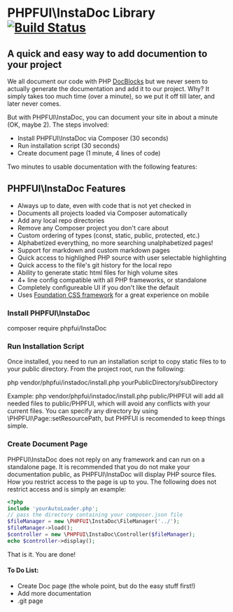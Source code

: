 # PHPFUI\InstaDoc Library [![Build Status](https://travis-ci.org/phpfui/InstaDoc.png?branch=master)](https://travis-ci.org/phpfui/InstaDoc)

## A quick and easy way to add documention to your project

We all document our code with PHP [DocBlocks](https://en.wikipedia.org/wiki/PHPDoc) but we never seem to actually generate the documentation and add it to our project. Why? It simply takes too much time (over a minute), so we put it off till later, and later never comes.

But with PHPFUI\InstaDoc, you can document your site in about a minute (OK, maybe 2). The steps involved:
 * Install PHPFUI\InstaDoc via Composer (30 seconds)
 * Run installation script (30 seconds)
 * Create document page (1 minute, 4 lines of code)

 Two minutes to usable documentation with the following features:

## PHPFUI\InstaDoc Features
 * Always up to date, even with code that is not yet checked in
 * Documents all projects loaded via Composer automatically
 * Add any local repo directories
 * Remove any Composer project you don't care about
 * Custom ordering of types (const, static, public, protected, etc.)
 * Alphabetized everything, no more searching unalphabetized pages!
 * Support for markdown and custom markdown pages
 * Quick access to highlighed PHP source with user selectable highlighting
 * Quick access to the file's git history for the local repo
 * Ability to generate static html files for high volume sites
 * 4+ line config compatible with all PHP frameworks, or standalone
 * Completely configureable UI if you don't like the default
 * Uses [Foundation CSS framework](https://get.foundation) for a great experience on mobile

### Install PHPFUI\InstaDoc
composer require phpfui/InstaDoc

### Run Installation Script
Once installed, you need to run an installation script to copy static files to to your public directory.  From the project root, run the following:

php vendor/phpfui/instadoc/install.php yourPublicDirectory/subDirectory

Example: php vendor/phpfui/instadoc/install.php public/PHPFUI will add all needed files to public/PHPFUI, which will avoid any conflicts with your current files.  You can specify any directory by using \PHPFUI\Page::setResourcePath, but PHPFUI is recomended to keep things simple.

### Create Document Page
PHPFUI\InstaDoc does not reply on any framework and can run on a standalone page. It is recommended that you do not make your documentation public, as PHPFUI\InstaDoc will display PHP source files. How you restrict access to the page is up to you.  The following does not restrict access and is simply an example:

```php
<?php
include 'yourAutoLoader.php';
// pass the directory containing your composer.json file
$fileManager = new \PHPFUI\InstaDoc\FileManager('../');
$fileManager->load();
$controller = new \PHPFUI\InstaDoc\Controller($fileManager);
echo $controller->display();
```
That is it. You are done!

#### To Do List:

 * Create Doc page (the whole point, but do the easy stuff first!)
 * Add more documentation
 * .git page

